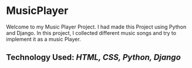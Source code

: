 # MusicPlayer


Welcome to my Music Player Project. I had made this Project using Python and Django.
In this project, I collected different music songs and try to implement it as a music 
Player.

## Technology Used: *HTML, CSS, Python, Django*
